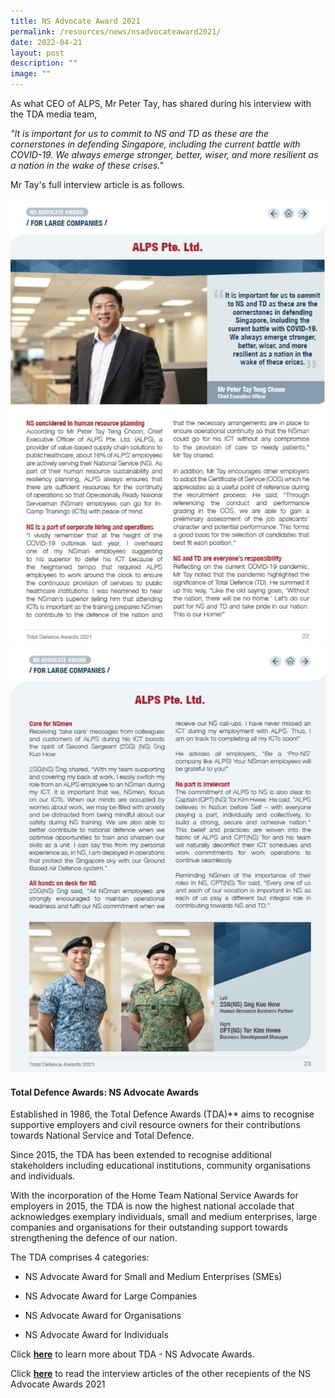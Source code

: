 ```yaml
---
title: NS Advocate Award 2021
permalink: /resources/news/nsadvocateaward2021/
date: 2022-04-21
layout: post
description: ""
image: ""
---
```

As what CEO of ALPS, Mr Peter Tay, has shared during his interview with the TDA media team,

_"It is important for us to commit to NS and TD as these are the cornerstones in defending Singapore, including the current battle with COVID-19. We always emerge stronger, better, wiser, and more resilient as a nation in the wake of these crises."_

  

Mr Tay's full interview article is as follows.

![](/images/Resources/ns%202021_1.jpeg)
![](/images/Resources/ns%202021_2.jpeg)

#### Total Defence Awards: NS Advocate Awards

Established in 1986, the Total Defence Awards (TDA)** aims to recognise supportive employers and civil resource owners for their contributions towards National Service and Total Defence.

Since 2015, the TDA has been extended to recognise additional stakeholders including educational institutions, community organisations and individuals.

With the incorporation of the Home Team National Service Awards for employers in 2015, the TDA is now the highest national accolade that acknowledges exemplary individuals, small and medium enterprises, large companies and organisations for their outstanding support towards strengthening the defence of our nation.

The TDA comprises 4 categories:

*   NS Advocate Award for Small and Medium Enterprises (SMEs)
*   NS Advocate Award for Large Companies  
    
*   NS Advocate Award for Organisations
*   NS Advocate Award for Individuals

Click [**here**](https://www.ns.sg/web/portal/nsmen/home/employer/employer-recognition/total-defence-awards-ns-advocate-awards) to learn more about TDA - NS Advocate Awards.  

Click [**here**](https://www.ns.sg/web/wcm/connect/nsmen/f38b7cf7-b455-4542-a84e-9b1f4ac8fe5e/TDA_eBook_FA_20220323_Desktop.pdf?MOD=AJPERES&CVID=n-.AbA.) to read the interview articles of the other recepients of the NS Advocate Awards 2021